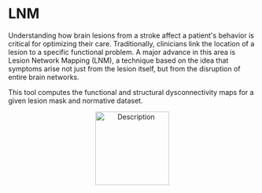# LNM

Understanding how brain lesions from a stroke affect a patient's behavior is critical for optimizing their care. Traditionally, clinicians link the location of a lesion to a specific functional problem. A major advance in this area is Lesion Network Mapping (LNM), a technique based on the idea that symptoms arise not just from the lesion itself, but from the disruption of entire brain networks.

This tool computes the functional and structural dysconnectivity maps for a given lesion mask and normative dataset.

<p align="center">
    <img src="docs/lnm_logo.png" alt="Description" width="150"/>
</p>

